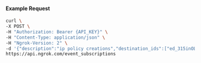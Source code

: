 <!-- Code generated for API Clients. DO NOT EDIT. -->

#### Example Request

```bash
curl \
-X POST \
-H "Authorization: Bearer {API_KEY}" \
-H "Content-Type: application/json" \
-H "Ngrok-Version: 2" \
-d '{"description":"ip policy creations","destination_ids":["ed_315inOLX7CohNjK7OgeIhnSnJs7"],"metadata":"{\"environment\": \"staging\"}","sources":[{"type":"ip_policy_created.v0"}]}' \
https://api.ngrok.com/event_subscriptions
```
